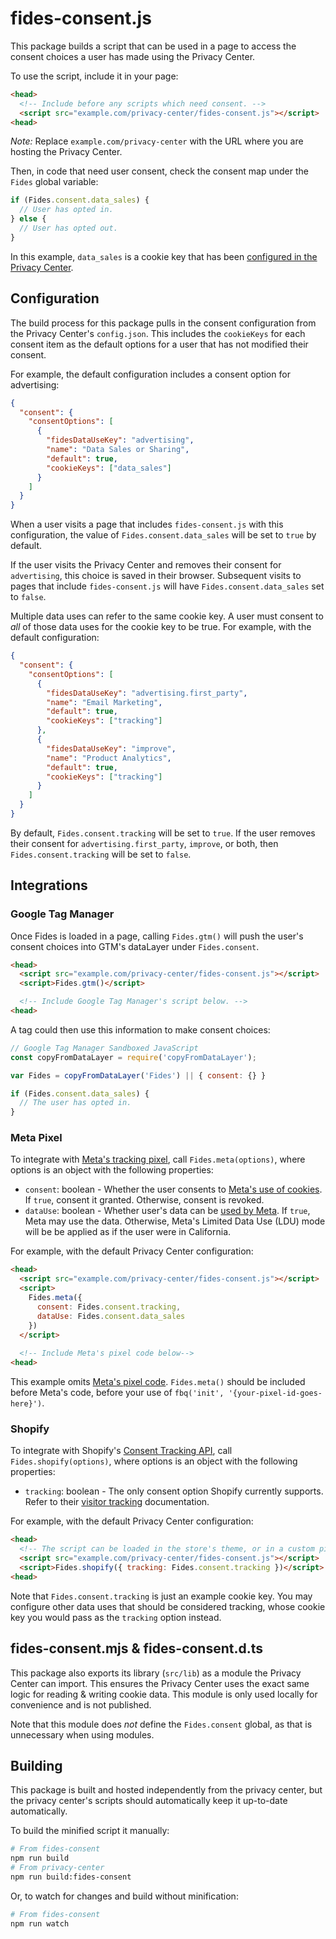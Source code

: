 # fides-consent.js

This package builds a script that can be used in a page to access the consent choices a user has made using the Privacy Center.

To use the script, include it in your page:

```html
<head>
  <!-- Include before any scripts which need consent. -->
  <script src="example.com/privacy-center/fides-consent.js"></script>
<head>
```

*Note:* Replace `example.com/privacy-center` with the URL where you are hosting the Privacy Center.

Then, in code that need user consent, check the consent map under the `Fides` global variable:

```js
if (Fides.consent.data_sales) {
  // User has opted in.
} else {
  // User has opted out.
}
```

In this example, `data_sales` is a cookie key that has been [configured in the Privacy Center](/clients/privacy-center/config/config.json).

## Configuration

The build process for this package pulls in the consent configuration from the Privacy Center's
`config.json`. This includes the `cookieKeys` for each consent item as the default options for a
user that has not modified their consent. 

For example, the default configuration includes a consent option for advertising:

```json
{
  "consent": {
    "consentOptions": [
      {
        "fidesDataUseKey": "advertising",
        "name": "Data Sales or Sharing",
        "default": true,
        "cookieKeys": ["data_sales"]
      }
    ]
  }
}
```

When a user visits a page that includes `fides-consent.js` with this configuration, the value of
`Fides.consent.data_sales` will be set to `true` by default.

If the user visits the Privacy Center and removes their consent for `advertising`, this choice is
saved in their browser. Subsequent visits to pages that include `fides-consent.js` will have 
`Fides.consent.data_sales` set to `false`.

Multiple data uses can refer to the same cookie key. A user must consent to _all_ of those data uses
for the cookie key to be true. For example, with the default configuration:

```json
{
  "consent": {
    "consentOptions": [
      {
        "fidesDataUseKey": "advertising.first_party",
        "name": "Email Marketing",
        "default": true,
        "cookieKeys": ["tracking"]
      },
      {
        "fidesDataUseKey": "improve",
        "name": "Product Analytics",
        "default": true,
        "cookieKeys": ["tracking"]
      }
    ]
  }
}
```

By default, `Fides.consent.tracking` will be set to `true`. If the user removes their consent for 
`advertising.first_party`, `improve`, or both, then `Fides.consent.tracking` will be set to `false`.

## Integrations

### Google Tag Manager

Once Fides is loaded in a page, calling `Fides.gtm()` will push the user's consent
choices into GTM's dataLayer under `Fides.consent`.

```html
<head>
  <script src="example.com/privacy-center/fides-consent.js"></script>
  <script>Fides.gtm()</script>

  <!-- Include Google Tag Manager's script below. -->
<head>
```

A tag could then use this information to make consent choices:

```js
// Google Tag Manager Sandboxed JavaScript
const copyFromDataLayer = require('copyFromDataLayer');

var Fides = copyFromDataLayer('Fides') || { consent: {} }

if (Fides.consent.data_sales) {
  // The user has opted in.
}
```

### Meta Pixel


To integrate with [Meta's tracking pixel](https://developers.facebook.com/docs/meta-pixel/get-started),
call `Fides.meta(options)`, where options is an object with the following properties:

- `consent`: boolean - Whether the user consents to [Meta's use of cookies](https://developers.facebook.com/docs/meta-pixel/implementation/gdpr). 
  If `true`, consent it granted. Otherwise, consent is revoked.
- `dataUse`: boolean - Whether user's data can be [used by Meta](https://developers.facebook.com/docs/meta-pixel/implementation/ccpa).
  If `true`, Meta may use the data. Otherwise, Meta's Limited Data Use (LDU) mode will be be applied
  as if the user were in California.

For example, with the default Privacy Center configuration:

```html
<head>
  <script src="example.com/privacy-center/fides-consent.js"></script>
  <script>
    Fides.meta({ 
      consent: Fides.consent.tracking,
      dataUse: Fides.consent.data_sales
    })
  </script>
  
  <!-- Include Meta's pixel code below-->
<head>
```

This example omits [Meta's pixel code](https://developers.facebook.com/docs/meta-pixel/get-started).
`Fides.meta()` should be included before Meta's code, before your use of
`fbq('init', '{your-pixel-id-goes-here}')`.

### Shopify

To integrate with Shopify's [Consent Tracking API](https://shopify.dev/api/consent-tracking?shpxid=7e81a186-C696-4E23-F327-E7F38E5FF5EE#consent-collection),
call `Fides.shopify(options)`, where options is an object with the following properties:

- `tracking`: boolean - The only consent option Shopify currently supports. Refer to their [visitor tracking](https://shopify.dev/api/consent-tracking#visitor-tracking) documentation.

For example, with the default Privacy Center configuration:

```html
<head>
  <!-- The script can be loaded in the store's theme, or in a custom pixel. -->
  <script src="example.com/privacy-center/fides-consent.js"></script>
  <script>Fides.shopify({ tracking: Fides.consent.tracking })</script>
<head>
```

Note that `Fides.consent.tracking` is just an example cookie key. You may configure other data uses that should
be considered tracking, whose cookie key you would pass as the `tracking` option instead.

##  fides-consent.mjs & fides-consent.d.ts

This package also exports its library (`src/lib`) as a module the Privacy Center can import. This ensures the Privacy Center uses the exact same logic for reading & writing cookie data. This module is only used locally for convenience and is not published.

Note that this module does _not_ define the `Fides.consent` global, as that is unnecessary when using modules.


## Building

This package is built and hosted independently from the privacy center, but the privacy center's scripts should automatically keep it up-to-date automatically.

To build the minified script it manually:

```sh
# From fides-consent
npm run build
# From privacy-center
npm run build:fides-consent
```

Or, to watch for changes and build without minification:

```sh
# From fides-consent
npm run watch
```
